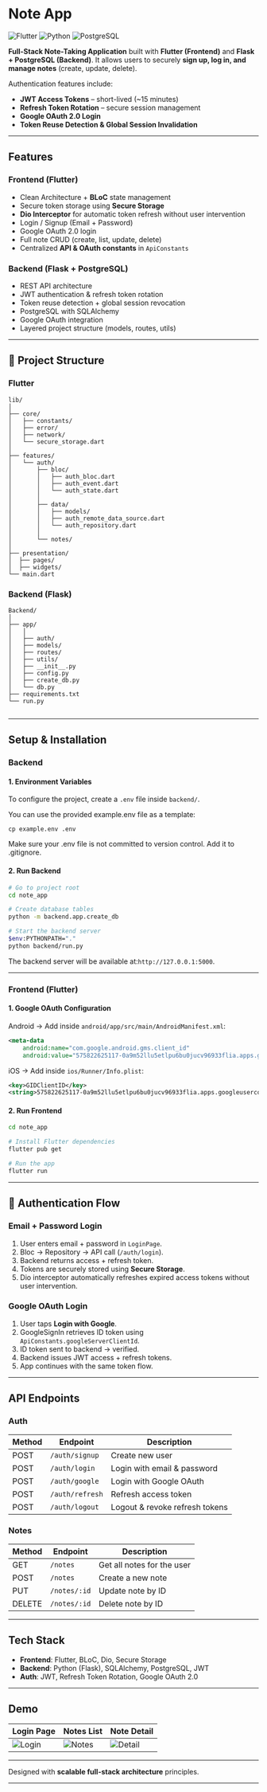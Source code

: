# Note App

![Flutter](https://img.shields.io/badge/Flutter-Framework-blue)
![Python](https://img.shields.io/badge/Python-Backend-yellow)
![PostgreSQL](https://img.shields.io/badge/PostgreSQL-Database-blueviolet)

**Full-Stack Note-Taking Application** built with **Flutter (Frontend)** and **Flask + PostgreSQL (Backend)**.
It allows users to securely **sign up, log in, and manage notes** (create, update, delete).

Authentication features include:

* **JWT Access Tokens** – short-lived (\~15 minutes)
* **Refresh Token Rotation** – secure session management
* **Google OAuth 2.0 Login**
* **Token Reuse Detection & Global Session Invalidation**

---

## Features

### Frontend (Flutter)

* Clean Architecture + **BLoC** state management
* Secure token storage using **Secure Storage**
* **Dio Interceptor** for automatic token refresh without user intervention
* Login / Signup (Email + Password)
* Google OAuth 2.0 login
* Full note CRUD (create, list, update, delete)
* Centralized **API & OAuth constants** in `ApiConstants`

### Backend (Flask + PostgreSQL)

* REST API architecture
* JWT authentication & refresh token rotation
* Token reuse detection + global session revocation
* PostgreSQL with SQLAlchemy
* Google OAuth integration
* Layered project structure (models, routes, utils)

---

## 📂 Project Structure

### Flutter

```
lib/
│
├── core/
│   ├── constants/
│   ├── error/
│   ├── network/
│   └── secure_storage.dart
│
├── features/
│   └── auth/
│       ├── bloc/
│       │   ├── auth_bloc.dart
│       │   ├── auth_event.dart
│       │   └── auth_state.dart
│       │
│       ├── data/
│       │   ├── models/
│       │   ├── auth_remote_data_source.dart
│       │   └── auth_repository.dart
│       │
│       └── notes/
│
├── presentation/
│  ├── pages/
│  ├── widgets/
└── main.dart
```
### Backend (Flask)

```
Backend/
│
├── app/
│   │
│   ├── auth/
│   ├── models/
│   ├── routes/
│   ├── utils/
│   ├── __init__.py
│   ├── config.py
│   ├── create_db.py
│   └── db.py
├── requirements.txt
└── run.py
            
```
---

## Setup & Installation

### Backend

#### 1. Environment Variables
To configure the project, create a `.env` file inside `backend/`.

You can use the provided example.env file as a template:

```env
cp example.env .env
```
Make sure your .env file is not committed to version control. Add it to .gitignore.

#### 2. Run Backend

```bash
# Go to project root
cd note_app

# Create database tables
python -m backend.app.create_db

# Start the backend server
$env:PYTHONPATH="."
python backend/run.py
```

The backend server will be available at:`http://127.0.0.1:5000`.

---

### Frontend (Flutter)

#### 1. Google OAuth Configuration

Android → Add inside `android/app/src/main/AndroidManifest.xml`:

```xml
<meta-data
    android:name="com.google.android.gms.client_id"
    android:value="575822625117-0a9m52llu5etlpu6bu0jucv96933flia.apps.googleusercontent.com"/>
```

iOS → Add inside `ios/Runner/Info.plist`:

```xml
<key>GIDClientID</key>
<string>575822625117-0a9m52llu5etlpu6bu0jucv96933flia.apps.googleusercontent.com</string>
```

#### 2. Run Frontend

```bash
cd note_app

# Install Flutter dependencies
flutter pub get

# Run the app
flutter run
```

---

## 🔐 Authentication Flow

### Email + Password Login

1. User enters email + password in `LoginPage`.
2. Bloc → Repository → API call (`/auth/login`).
3. Backend returns access + refresh token.
4. Tokens are securely stored using **Secure Storage**.
5. Dio interceptor automatically refreshes expired access tokens without user intervention.

### Google OAuth Login

1. User taps **Login with Google**.
2. GoogleSignIn retrieves ID token using `ApiConstants.googleServerClientId`.
3. ID token sent to backend → verified.
4. Backend issues JWT access + refresh tokens.
5. App continues with the same token flow.

---

## API Endpoints

### Auth

| Method | Endpoint        | Description                    |
| ------ | --------------- | ------------------------------ |
| POST   | `/auth/signup`  | Create new user                |
| POST   | `/auth/login`   | Login with email & password    |
| POST   | `/auth/google`  | Login with Google OAuth        |
| POST   | `/auth/refresh` | Refresh access token           |
| POST   | `/auth/logout`  | Logout & revoke refresh tokens |

### Notes

| Method | Endpoint     | Description                |
| ------ | ------------ | -------------------------- |
| GET    | `/notes`     | Get all notes for the user |
| POST   | `/notes`     | Create a new note          |
| PUT    | `/notes/:id` | Update note by ID          |
| DELETE | `/notes/:id` | Delete note by ID          |

---

## Tech Stack

* **Frontend**: Flutter, BLoC, Dio, Secure Storage
* **Backend**: Python (Flask), SQLAlchemy, PostgreSQL, JWT
* **Auth**: JWT, Refresh Token Rotation, Google OAuth 2.0

---

## Demo
| Login Page | Notes List | Note Detail |
|------------|------------|-------------|
| ![Login](assets/screenshots/login_page_image.png) | ![Notes](assets/screenshots/notes_image.png) | ![Detail](assets/screenshots/note_detail_image.png) |

---

Designed with **scalable full-stack architecture** principles.

---

